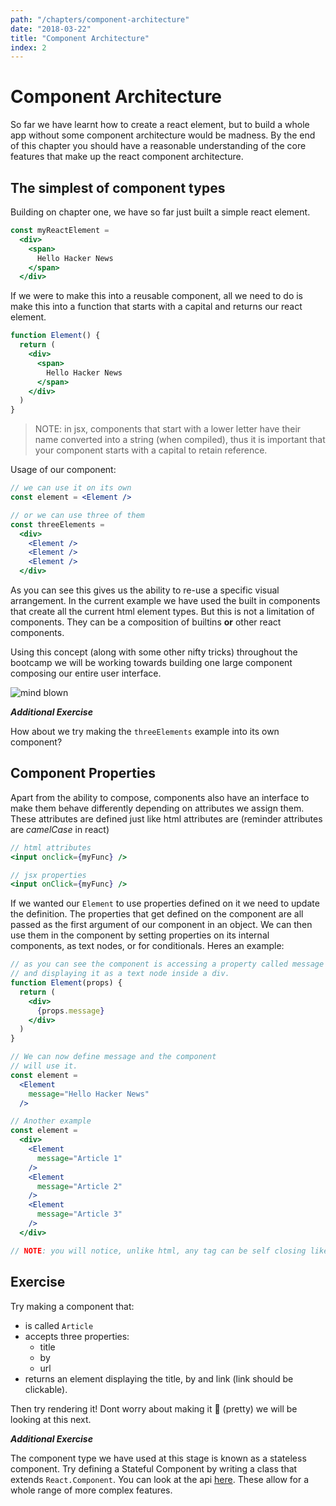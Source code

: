 ```yaml
---
path: "/chapters/component-architecture"
date: "2018-03-22"
title: "Component Architecture"
index: 2
---
```


# Component Architecture

So far we have learnt how to create a react element, but to build a whole app without some component architecture would be madness. By the end of this chapter you should have a reasonable understanding of the core features that make up the react component architecture.

## The simplest of component types

Building on chapter one, we have so far just built a simple react element.

```jsx
const myReactElement =
  <div>
    <span>
      Hello Hacker News
    </span>
  </div>
```

If we were to make this into a reusable component, all we need to do is make this into a function that starts with a capital and returns our react element.

```jsx
function Element() {
  return (
    <div>
      <span>
        Hello Hacker News
      </span>
    </div>
  )
}
```
> NOTE: in jsx, components that start with a lower letter have their name converted into a string (when compiled), thus it is important that your component starts with a capital to retain reference.

Usage of our component:

```jsx
// we can use it on its own
const element = <Element />

// or we can use three of them
const threeElements =
  <div>
    <Element />
    <Element />
    <Element />
  </div>
```

As you can see this gives us the ability to re-use a specific visual arrangement. In the current example we have used the built in components that create all the current html element types. But this is not a limitation of components. They can be a composition of builtins __or__ other react components.

Using this concept (along with some other nifty tricks) throughout the bootcamp we will be working towards building one large component composing our entire user interface.

![mind blown](https://media0.giphy.com/media/26ufdipQqU2lhNA4g/giphy.gif)

**_Additional Exercise_**

How about we try making the `threeElements` example into its own component?

## Component Properties

Apart from the ability to compose, components also have an interface to make them behave differently depending on attributes we assign them. These attributes are defined just like html attributes are (reminder attributes are _camelCase_ in react)

```jsx
// html attributes
<input onclick={myFunc} />

// jsx properties
<input onClick={myFunc} />
```

If we wanted our `Element` to use properties defined on it we need to update the definition. The properties that get defined on the component are all passed as the first argument of our component in an object. We can then use them in the component by setting properties on its internal components, as text nodes, or for conditionals. Heres an example:

```jsx
// as you can see the component is accessing a property called message
// and displaying it as a text node inside a div.
function Element(props) {
  return (
    <div>
      {props.message}
    </div>
  )
}

// We can now define message and the component
// will use it.
const element =
  <Element
    message="Hello Hacker News"
  />

// Another example
const element =
  <div>
    <Element
      message="Article 1"
    />
    <Element
      message="Article 2"
    />
    <Element
      message="Article 3"
    />
  </div>

// NOTE: you will notice, unlike html, any tag can be self closing like out `Element` ones here.
```

## Exercise

Try making a component that:
- is called `Article`
- accepts three properties:
  * title
  * by
  * url
- returns an element displaying the title, by and link (link should be clickable).

Then try rendering it! Dont worry about making it 💅 (pretty) we will be looking at this next.

**_Additional Exercise_**

The component type we have used at this stage is known as a stateless component. Try defining a Stateful Component by writing a class that extends `React.Component`. You can look at the api [here](https://reactjs.org/docs/components-and-props.html). These allow for a whole range of more complex features.
